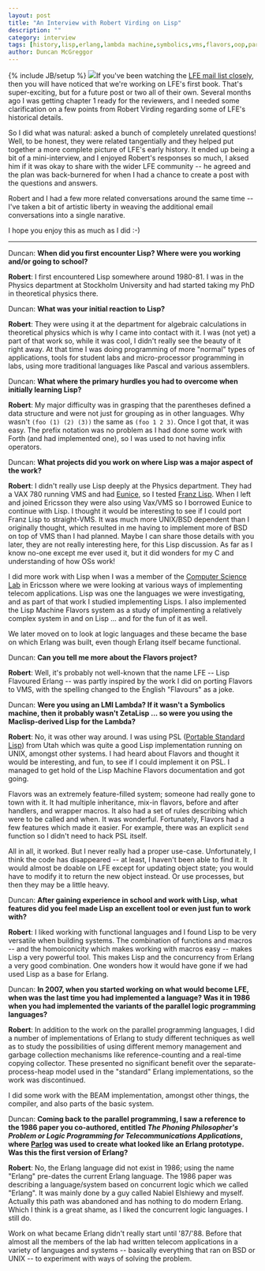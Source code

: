 ```yaml
---
layout: post
title: "An Interview with Robert Virding on Lisp"
description: ""
category: interview
tags: [history,lisp,erlang,lambda machine,symbolics,vms,flavors,oop,parlog]
author: Duncan McGreggor
---
```

{% include JB/setup %}
<a href="{{ site.base_url }}/assets/images/posts/Robert-Train.png"><img class="left medium" src="{{ site.base_url }}/assets/images/posts/Robert-Train.png" /></a>If
you've been watching the
[LFE mail list closely](http://groups.google.com/group/lisp-flavoured-erlang),
then you will have noticed that we're working on LFE's first book. That's
super-exciting, but for a future post or two all of their own. Several months
ago I was getting chapter 1 ready for the reviewers, and I needed some
clarification on a few points from Robert Virding regarding some of LFE's
historical details.

So I did what was natural: asked a bunch of completely unrelated questions!
Well, to be honest, they were related tangentially and they helped put together
a more complete picture of LFE's early history. It ended up being a bit of a
mini-interview, and I enjoyed Robert's responses so much, I aksed him if it was
okay to share with the wider LFE community -- he agreed and the plan was
back-burnered for when I had a chance to create a post with the questions and
answers.

Robert and I had a few more related conversations around the same time -- I've
taken a bit of artistic liberty in weaving the additional email conversations
into a single narative.

I hope you enjoy this as much as I did :-)

<hr />

Duncan: **When did you first encounter Lisp? Where were you working
and/or going to school?**

**Robert**:
I first encountered Lisp somewhere around 1980-81. I was in the Physics
department at Stockholm University and had started taking my PhD in theoretical
physics there.

Duncan: **What was your initial reaction to Lisp?**

**Robert**:
They were using it at the department for algebraic calculations in theoretical
physics which is why I came into contact with it. I was (not yet) a part of
that work so, while it was cool, I didn't really see the beauty of it right
away.  At that time I was doing programming of more "normal" types of
applications, tools for student labs and micro-processor programming in labs,
using more traditional languages like Pascal and various assemblers.

Duncan: **What where the primary hurdles you had to overcome when initially
learning Lisp?**

**Robert**:
My major difficulty was in grasping that the parentheses defined a data
structure and were not just for grouping as in other languages. Why wasn't
``(foo (1) (2) (3))`` the same as ``(foo 1 2 3)``. Once I got that, it was
easy. The prefix notation was no problem as I had done some work with Forth
(and had implemented one), so I was used to not having infix operators.

Duncan: **What projects did you work on where Lisp was a major aspect of the
work?**

**Robert**:
I didn't really use Lisp deeply at the Physics department. They had a VAX 780
running VMS and had
[Eunice](https://en.wikipedia.org/wiki/Eunice_%28software%29), so I tested
[Franz Lisp](https://en.wikipedia.org/wiki/Franz_Lisp).  When I left and joined
Ericsson they were also using Vax/VMS so I borrowed Eunice to continue with
Lisp. I thought it would be interesting to see if I could port Franz Lisp to
straight-VMS. It was much more UNIX/BSD dependent than I originally thought,
which resulted in me having to implement more of BSD on top of VMS than I had
planned. Maybe I can share those details with you later, they are not really
interesting here, for this Lisp discussion.  As far as I know no-one except me
ever used it, but it did wonders for my C and understanding of how OSs work!

I did more work with Lisp when I was a member of the
[Computer Science Lab](http://web.archive.org/web/20000817053822/http://www.ericsson.se/cslab/admin/jubileumsskrift.html)
in Ericsson where we were looking at various ways of implementing telecom
applications. Lisp was one the languages we were investigating, and as part of
that work I studied implementing Lisps. I also implemented the Lisp Machine
Flavors system as a study of implementing a relatively complex system in and on
Lisp ... and for the fun of it as well.

We later moved on to look at logic languages and these became the base on which
Erlang was built, even though Erlang itself became functional.

Duncan: **Can you tell me more about the Flavors project?**

**Robert**:
Well, it's probably not well-known that the name LFE -- Lisp Flavoured Erlang
-- was partly inspired by the work I did on porting Flavors to VMS, with the
spelling changed to the English "Flavours" as a joke.

Duncan: **Were you using an LMI Lambda? If it wasn't a
Symbolics machine, then it probably wasn't ZetaLisp ... so were you using the
Maclisp-derived Lisp for the Lambda?**

**Robert**:
No, it was other way around. I was using PSL
([Portable Standard Lisp](https://en.wikipedia.org/wiki/Portable_Standard_Lisp))
from Utah which was quite a good Lisp implementation running on UNIX, amongst
other systems. I had heard about Flavors and thought it would be interesting,
and fun, to see if I could implement it on PSL. I managed to get hold of the
Lisp Machine Flavors documentation and got going.

Flavors was an extremely feature-filled system; someone had really gone to town
with it. It had multiple inheritance, mix-in flavors, before and after
handlers, and wrapper macros. It also had a set of rules describing which were
to be called and when. It was wonderful. Fortunately, Flavors had a few
features which made it easier. For example, there was an explicit ``send``
function so I didn't need to hack PSL itself.

All in all, it worked. But I never really had a proper use-case. Unfortunately,
I think the code has disappeared -- at least, I haven't been able to find it.
It would almost be doable on LFE except for updating object state; you would
have to modify it to return the new object instead. Or use processes, but then
they may be a little heavy.

Duncan: **After gaining experience in school and work with Lisp, what features
did you feel made Lisp an excellent tool or even just fun to work with?**

**Robert**:
I liked working with functional languages and I found Lisp to be very versatile
when building systems. The combination of functions and macros -- and the
homoiconicity which makes working with macros easy -- makes Lisp a very
powerful tool. This makes Lisp and the concurrency from Erlang a very good
combination.  One wonders how it would have gone if we had used Lisp as a base
for Erlang.

Duncan: **In 2007, when you started working on what would become LFE, when was
the last time you had implemented a language? Was it in 1986 when you had
implemented the variants of the parallel logic programming languages?**

**Robert**:
In addition to the work on the parallel programming languages, I did a number
of implementations of Erlang to study different techniques as well as to study
the possibilities of using different memory management and garbage collection
mechanisms like reference-counting and a real-time copying collector. These
presented no significant benefit over the separate-process-heap model used in
the "standard" Erlang implementations, so the work was discontinued.

I did some work with the BEAM implementation, amongst other things, the
compiler, and also parts of the basic system.

Duncan:
**Coming back to the parallel programming, I saw a reference to the 1986 paper
you co-authored, entitled
*The Phoning Philosopher's Problem or Logic Programming for Telecommunications Applications*,
where [Parlog](https://en.wikipedia.org/wiki/Parlog) was used to create what
looked like an Erlang prototype. Was this the first version of Erlang?**

**Robert**:
No, the Erlang language did not exist in 1986; using the name "Erlang"
pre-dates the current Erlang language. The 1986 paper was describing a
language/system based on concurrent logic which we called "Erlang". It
was mainly done by a guy called Nabiel Elshiewy and myself. Actually this path
was abandoned and has nothing to do modern Erlang. Which I think is a great
shame, as I liked the concurrent logic languages. I still do.

Work on what became Erlang didn't really start until '87/'88. Before that
almost all the members of the lab had written telecom applications in a variety
of languages and systems -- basically everything that ran on BSD or UNIX -- to
experiment with ways of solving the problem.

